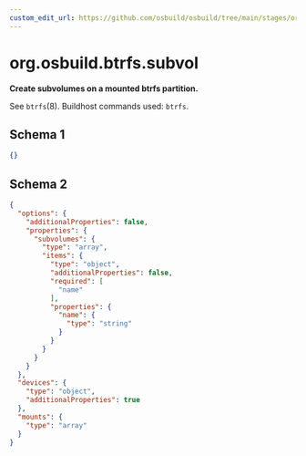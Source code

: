 ```yaml
---
custom_edit_url: https://github.com/osbuild/osbuild/tree/main/stages/org.osbuild.btrfs.subvol.meta.json
---
```

# org.osbuild.btrfs.subvol
<!--
[//]: # ( DO NOT MODIFY THIS FILE! )
[//]: # ( This content is generated by `scripts/pull_osbuild_modules.py` )
[//]: # ( Rather change the source of this: https://github.com/osbuild/osbuild/tree/main/stages/org.osbuild.btrfs.subvol.meta.json )
-->

**Create subvolumes on a mounted btrfs partition.**

See `btrfs`(8).
Buildhost commands used: `btrfs`.

## Schema 1

```json
{}
```

## Schema 2

```json
{
  "options": {
    "additionalProperties": false,
    "properties": {
      "subvolumes": {
        "type": "array",
        "items": {
          "type": "object",
          "additionalProperties": false,
          "required": [
            "name"
          ],
          "properties": {
            "name": {
              "type": "string"
            }
          }
        }
      }
    }
  },
  "devices": {
    "type": "object",
    "additionalProperties": true
  },
  "mounts": {
    "type": "array"
  }
}
```
